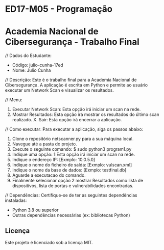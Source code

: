 # ED17-M05 - Programação
# Academia Nacional de Cibersegurança - Trabalho Final

// Dados do Estudante:
- Código: julio-cunha-17ed
- Nome: Julio Cunha

// Descrição:
Este é o trabalho final para a Academia Nacional de Cibersegurança. A aplicação é escrita em Python e permite ao usuário executar um Network Scan e visualizar os resultados.

// Menu:
1. Executar Network Scan: Esta opção irá iniciar um scan na rede.
2. Mostrar Resultados: Esta opção irá mostrar os resultados do último scan realizado.
X. Sair: Esta opção irá encerrar a aplicação.

// Como executar:
Para executar a aplicação, siga os passos abaixo:

1. Clone o repositório netscanner.py para a sua máquina local.
2. Navegue até a pasta do projeto.
3. Execute o seguinte comando: $ sudo python3 program1.py
4. Indique uma opção: 1 Esta opção irá iniciar um scan na rede.
5. Indique o endereço IP: [Exmplo: 10.0.5.0]
6. Indique o nome do ficheiro de saída: [Exmplo: vulscan.xml]
7. Indique o nome da base de dados: [Exmplo: testfinal.db]
8. Aguarde a executacao do comando.
9. Finalmente selecionar opção 2 mostrar Resultados como lista de dispositivos, lista de portas e vulnerabilidades encontradas.

// Dependências:
Certifique-se de ter as seguintes dependências instaladas:
- Python 3.8 ou superior
- Outras dependências necessárias (ex: bibliotecas Python)

## Licença
Este projeto é licenciado sob a licença MIT.

